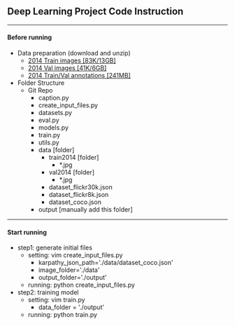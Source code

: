 ## Deep Learning Project Code Instruction
---
#### Before running
- Data preparation (download and unzip)
    - [2014 Train images [83K/13GB]](http://images.cocodataset.org/zips/train2014.zip)
    - [2014 Val images [41K/6GB]](http://images.cocodataset.org/zips/val2014.zip)
    - [2014 Train/Val annotations [241MB]](http://images.cocodataset.org/annotations/annotations_trainval2014.zip)
- Folder Structure
    - Git Repo
        - caption.py
        - create_input_files.py
        - datasets.py
        - eval.py
        - models.py
        - train.py
        - utils.py
        - data [folder]
            - train2014 [folder]
                - *.jpg
            - val2014 [folder]
                - *.jpg
            - dataset_flickr30k.json
            - dataset_flickr8k.json
            - dataset_coco.json
        - output [manually add this folder]
---
#### Start running
- step1: generate initial files
    - setting: vim create_input_files.py
        - karpathy_json_path='./data/dataset_coco.json'
        - image_folder='./data'
        - output_folder='./output'
    - running: python create_input_files.py
- step2: training model
    - setting: vim train.py
        - data_folder = './output'
    - running: python train.py
